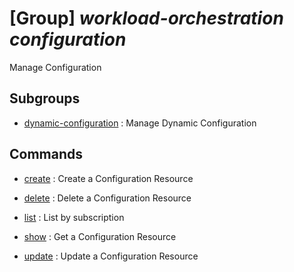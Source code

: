 # [Group] _workload-orchestration configuration_

Manage Configuration

## Subgroups

- [dynamic-configuration](/Commands/workload-orchestration/configuration/dynamic-configuration/readme.md)
: Manage Dynamic Configuration

## Commands

- [create](/Commands/workload-orchestration/configuration/_create.md)
: Create a Configuration Resource

- [delete](/Commands/workload-orchestration/configuration/_delete.md)
: Delete a Configuration Resource

- [list](/Commands/workload-orchestration/configuration/_list.md)
: List by subscription

- [show](/Commands/workload-orchestration/configuration/_show.md)
: Get a Configuration Resource

- [update](/Commands/workload-orchestration/configuration/_update.md)
: Update a Configuration Resource
